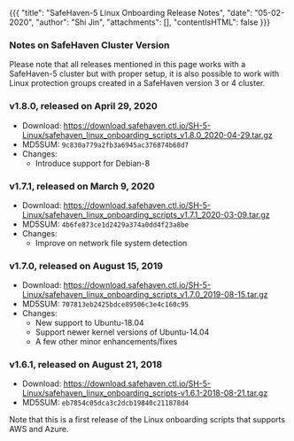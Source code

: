 {{{
  "title": "SafeHaven-5 Linux Onboarding Release Notes",
  "date": "05-02-2020",
  "author": "Shi Jin",
  "attachments": [],
  "contentIsHTML": false
}}}

### Notes on SafeHaven Cluster Version

Please note that all releases mentioned in this page works with a SafeHaven-5 cluster but with proper setup, it is also possible to work with Linux protection groups created in a SafeHaven version 3 or 4 cluster.

### v1.8.0, released on April 29, 2020

- Download: https://download.safehaven.ctl.io/SH-5-Linux/safehaven_linux_onboarding_scripts_v1.8.0_2020-04-29.tar.gz
- MD5SUM: `9c830a779a2fb3a6945ac376874b68d7`
- Changes:
  - Introduce support for Debian-8

### v1.7.1, released on March 9, 2020

- Download: https://download.safehaven.ctl.io/SH-5-Linux/safehaven_linux_onboarding_scripts_v1.7.1_2020-03-09.tar.gz
- MD5SUM: `4b6fe873ce1d2429a374a0dd4f23a8be`
- Changes:
  - Improve on network file system detection

### v1.7.0, released on August 15, 2019

- Download: https://download.safehaven.ctl.io/SH-5-Linux/safehaven_linux_onboarding_scripts_v1.7.0_2019-08-15.tar.gz
- MD5SUM: `707813eb2425bdce89506c3e4c160c95`
- Changes:
  - New support to Ubuntu-18.04
  - Support newer kernel versions of Ubuntu-14.04
  - A few other minor enhancements/fixes

### v1.6.1, released on August 21, 2018

- Download: https://download.safehaven.ctl.io/SH-5-Linux/safehaven_linux_onboarding_scripts-v1.6.1-2018-08-21.tar.gz
- MD5SUM: `eb7854c05dca3c2dcb19840c211878d4`

Note that this is a first release of the Linux onboarding scripts that supports AWS and Azure.

